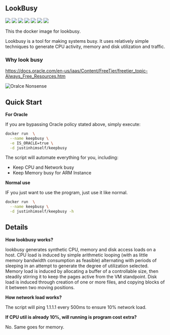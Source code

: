 ## LookBusy

![](https://img.shields.io/badge/x86-9cf)
![](https://img.shields.io/badge/x86_64-red)
![](https://img.shields.io/badge/ARM_64-ff69b4)
![](https://img.shields.io/badge/ARM_v7-yellow)
![](https://img.shields.io/badge/ARM_v6-green)
![](https://img.shields.io/badge/PowerPC_64_le-blueviolet)
![](https://img.shields.io/badge/IBM_Z-blue)

This the docker image for lookbusy.

Lookbusy is a tool for making systems busy. It uses relatively simple techniques to generate CPU activity, memory and disk utilization and traffic.

### Why look busy

https://docs.oracle.com/en-us/iaas/Content/FreeTier/freetier_topic-Always_Free_Resources.htm

![Oralce Nonsense](https://raw.githubusercontent.com/justin-himself/docker-autobuild/master/lookbusy/oracle_nonsense.png)

## Quick Start

**For Oracle**

If you are bypassing Oracle policy stated above, simply execute:

```bash
docker run  \
  --name keepbusy \
  -e IS_ORACLE=true \
  -d justinhimself/keepbusy
```

The script will automate everything for you, including:

- Keep CPU and Network busy
- Keep Memory busy for ARM Instance

**Normal use**

IF you just want to use the program, just use it like normal.

```bash
docker run  \
  --name keepbusy \
  -d justinhimself/keepbusy -h
```

## Details

**How lookbusy works?**

lookbusy generates synthetic CPU, memory and disk access loads on a host. CPU
load is induced by simple arithmetic looping (with as little memory bandwidth
consumption as feasible) alternating with periods of sleeping in an attempt to
generate the degree of utilization selected. Memory load is induced by
allocating a buffer of a controllable size, then steadily stirring it to keep
the pages active from the VM standpoint. Disk load is induced through
creation of one or more files, and copying blocks of it between two moving
positions.

**How network load works?**

The script will ping 1.1.1.1 every 500ms to ensure 10% network load.

**If CPU util is already 10%, will running is program cost extra?**

No. Same goes for memory.
